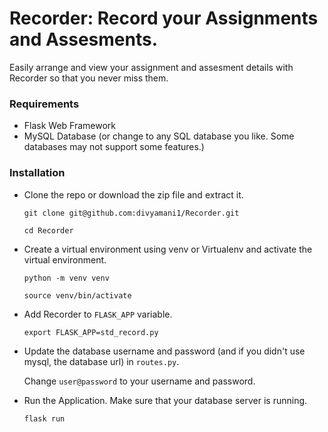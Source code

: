 # Recorder: Record your Assignments and Assesments.
Easily arrange and view your assignment and assesment details with Recorder so that you never miss them.

### Requirements
* Flask Web Framework
* MySQL Database (or change to any SQL database you like. Some databases may not support some features.)

### Installation
* Clone the repo or download the zip file and extract it.

  `git clone git@github.com:divyamani1/Recorder.git`
  
  `cd Recorder`
  
* Create a virtual environment using venv or Virtualenv and activate the virtual environment.

  `python -m venv venv`
  
  `source venv/bin/activate`
  
* Add Recorder to `FLASK_APP` variable.

  `export FLASK_APP=std_record.py`
  
* Update the database username and password (and if you didn't use mysql, the database url) in `routes.py`.
  
  Change `user@password` to your username and password.

* Run the Application. Make sure that your database server is running.

  `flask run`

